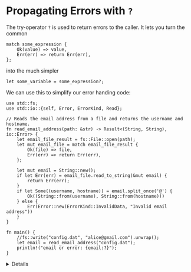 # Propagating Errors with `?`

The try-operator `?` is used to return errors to the caller. It lets you turn
the common

```rust,ignore
match some_expression {
    Ok(value) => value,
    Err(err) => return Err(err),
};
```

into the much simpler

```rust,ignore
let some_variable = some_expression?;
```

We can use this to simplify our error handing code:

```rust,editable
use std::fs;
use std::io::{self, Error, ErrorKind, Read};

// Reads the email address from a file and returns the username and hostname.
fn read_email_address(path: &str) -> Result<(String, String), io::Error> {
    let email_file_result = fs::File::open(path);
    let mut email_file = match email_file_result {
        Ok(file) => file,
        Err(err) => return Err(err),
    };

    let mut email = String::new();
    if let Err(err) = email_file.read_to_string(&mut email) {
        return Err(err);
    }
    if let Some((username, hostname)) = email.split_once('@') {
        Ok((String::from(username), String::from(hostname)))
    } else {
        Err(Error::new(ErrorKind::InvalidData, "Invalid email address"))
    }
}

fn main() {
    //fs::write("config.dat", "alice@gmail.com").unwrap();
    let email = read_email_address("config.dat");
    println!("email or error: {email:?}");
}
```

<details>

Key points:

* The `username` variable can be either `Ok(string)` or `Err(error)`.
* Use the `fs::write` call to test out the different scenarios: no file, empty file, file with username.
* The return type of the function has to be compatible with the nested functions it calls. For instance,
a function returning a `Result<T, Err>` can only apply the `?` operator on a function returning a 
`Result<AnyT, Err>`. It cannot apply the `?` operator on a function returning a `Result<T, OtherErr>` 
or an `Option<AnyT>`. Reciprocally, a function returning an `Option<T>` can only apply the `?` operator 
on a function returning an `Option<AnyT>`.
    * You can convert incompatible types into one another with the different `Option` and `Result` methods 
    such as `Option::ok_or`, `Result::ok`, `Result::err`.

</details>
